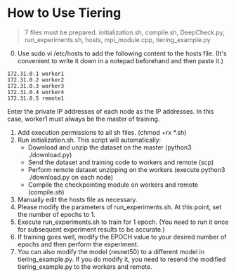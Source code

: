 # How to Use Tiering

> 7 files must be prepared.
> initialization.sh, compile.sh, DeepCheck.py, run_experiments.sh, hosts, mpi_module.cpp, tiering_example.py

0. Use sudo vi /etc/hosts to add the following content to the hosts file. (It's convenient to write it down in a notepad beforehand and then paste it.)

```
172.31.0.1 worker1
172.31.0.2 worker2
172.31.0.3 worker3
172.31.0.4 worker4
172.31.0.5 remote1
```

Enter the private IP addresses of each node as the IP addresses.
In this case, worker1 must always be the master of training.

1. Add execution permissions to all sh files. (chmod +rx *.sh)
2. Run initialization.sh. This script will automatically:
   - Download and unzip the dataset on the master (python3 ./download.py)
   - Send the dataset and training code to workers and remote (scp)
   - Perform remote dataset unzipping on the workers (execute python3 ./download.py on each node)
   - Compile the checkpointing module on workers and remote (compile.sh)
3. Manually edit the hosts file as necessary.
4. Please modify the parameters of run_experiments.sh. At this point, set the number of epochs to 1.
5. Execute run_experiments.sh to train for 1 epoch. (You need to run it once for subsequent experiment results to be accurate.)
6. If training goes well, modify the EPOCH value to your desired number of epochs and then perform the experiment.
7. You can also modify the model (resnet50) to a different model in tiering_example.py. If you do modify it, you need to resend the modified tiering_example.py to the workers and remote.
